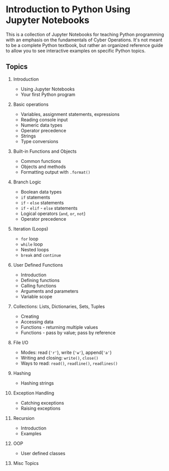 # Introduction to Python Using Jupyter Notebooks

This is a collection of Jupyter Notebooks for teaching Python programming with an emphasis on the fundamentals of Cyber Operations.  It's not meant to be a complete Python textbook, but rather an organized reference guide to allow you to see interactive examples on specific Python topics.

## Topics

1.    Introduction
      * Using Jupyter Notebooks
      * Your first Python program
    
    
2.    Basic operations
      * Variables, assignment statements, expressions
      * Reading console input
      * Numeric data types
      * Operator precedence
      * Strings
      * Type conversions
   
   
3.    Built-in Functions and Objects
      * Common functions
      * Objects and methods
      * Formatting output with `.format()`
   
   
4.    Branch Logic
      * Boolean data types
      * `if` statements
      * `if` - `else` statements
      * `if` - `elif` - `else` statements
      * Logical operators (`and`, `or`, `not`)
      * Operator precedence
   
   
5.    Iteration (Loops)
      * `for` loop
      * `while` loop
      * Nested loops
      * `break` and `continue`
   

6.    User Defined Functions
      * Introduction
      * Defining functions
      * Calling functions
      * Arguments and parameters
      * Variable scope
   
   
7.    Collections: Lists, Dictionaries, Sets, Tuples
      * Creating
      * Accessing data
      * Functions - returning multiple values
      * Functions - pass by value; pass by reference

   
8.    File I/O
      * Modes: read (`'r'`), write (`'w'`), append(`'a'`)
      * Writing and closing: `write()`, `close()`
      * Ways to read: `read()`, `readline()`, `readlines()`
      

9.    Hashing
      * Hashing strings


10.   Exception Handling
      * Catching exceptions
      * Raising exceptions
   
   
11.   Recursion
      * Introduction
      * Examples


12.   OOP
      * User defined classes


13.   Misc Topics

